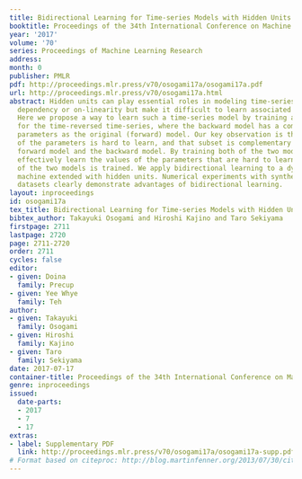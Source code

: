 ```yaml
---
title: Bidirectional Learning for Time-series Models with Hidden Units
booktitle: Proceedings of the 34th International Conference on Machine Learning
year: '2017'
volume: '70'
series: Proceedings of Machine Learning Research
address: 
month: 0
publisher: PMLR
pdf: http://proceedings.mlr.press/v70/osogami17a/osogami17a.pdf
url: http://proceedings.mlr.press/v70/osogami17a.html
abstract: Hidden units can play essential roles in modeling time-series having long-term
  dependency or on-linearity but make it difficult to learn associated parameters.
  Here we propose a way to learn such a time-series model by training a backward model
  for the time-reversed time-series, where the backward model has a common set of
  parameters as the original (forward) model. Our key observation is that only a subset
  of the parameters is hard to learn, and that subset is complementary between the
  forward model and the backward model. By training both of the two models, we can
  effectively learn the values of the parameters that are hard to learn if only either
  of the two models is trained. We apply bidirectional learning to a dynamic Boltzmann
  machine extended with hidden units. Numerical experiments with synthetic and real
  datasets clearly demonstrate advantages of bidirectional learning.
layout: inproceedings
id: osogami17a
tex_title: Bidirectional Learning for Time-series Models with Hidden Units
bibtex_author: Takayuki Osogami and Hiroshi Kajino and Taro Sekiyama
firstpage: 2711
lastpage: 2720
page: 2711-2720
order: 2711
cycles: false
editor:
- given: Doina
  family: Precup
- given: Yee Whye
  family: Teh
author:
- given: Takayuki
  family: Osogami
- given: Hiroshi
  family: Kajino
- given: Taro
  family: Sekiyama
date: 2017-07-17
container-title: Proceedings of the 34th International Conference on Machine Learning
genre: inproceedings
issued:
  date-parts:
  - 2017
  - 7
  - 17
extras:
- label: Supplementary PDF
  link: http://proceedings.mlr.press/v70/osogami17a/osogami17a-supp.pdf
# Format based on citeproc: http://blog.martinfenner.org/2013/07/30/citeproc-yaml-for-bibliographies/
---
```

